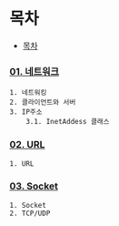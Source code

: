 # 목차
- [목차](#목차)

### [01. 네트워크](01.network)
```
1. 네트워킹
2. 클라이언트와 서버
3. IP주소
    3.1. InetAddess 클래스
```
### [02. URL](02.url.md)
```
1. URL
```
### [03. Socket](03.socket.md)
```
1. Socket
2. TCP/UDP
```